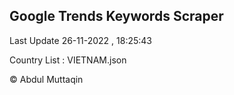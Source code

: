 

## Google Trends Keywords Scraper 
 
Last Update 26-11-2022 , 18:25:43

Country List :
VIETNAM.json



© Abdul Muttaqin 
